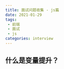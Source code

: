 ```yaml
---
title: 面试问题收集 - js篇
date: 2021-01-29
tags:
 - 前端
 - 面试
 - js
categories: interview
---
```


## 什么是变量提升？
